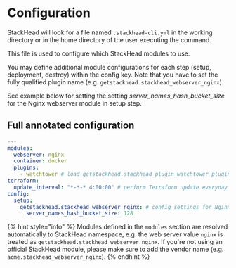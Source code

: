 # Configuration

StackHead will look for a file named `.stackhead-cli.yml` in the working directory or in the home directory of the user executing the command.

This file is used to configure which StackHead modules to use.

You may define additional module configurations for each step (setup, deployment, destroy) within the config key.
Note that you have to set the fully qualified plugin name (e.g. `getstackhead.stackhead_webserver_nginx`).

See example below for setting the setting _server_names_hash_bucket_size_ for the Nginx webserver module in setup step.

## Full annotated configuration

```yaml
---
modules:
  webserver: nginx
  container: docker
  plugins:
    - watchtower # load getstackhead.stackhead_plugin_watchtower plugin
terraform:
  update_interval: "*-*-* 4:00:00" # perform Terraform update everyday at 4am, see Unix timer "OnCalendar" setting
config:
  setup:
    getstackhead.stackhead_webserver_nginx: # config settings for Nginx module
      server_names_hash_bucket_size: 128
```

{% hint style="info" %}
Modules defined in the `modules` section are resolved automatically to StackHead namespace, e.g. the web server value `nginx` is treated as `getstackhead.stackhead_webserver_nginx`. If you're not using an official StackHead module, please make sure to add the vendor name \(e.g. `acme.stackhead_webserver_nginx`\).
{% endhint %}

